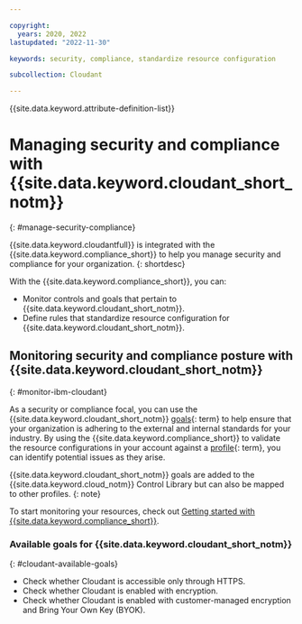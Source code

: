 ```yaml
---

copyright:
  years: 2020, 2022
lastupdated: "2022-11-30"

keywords: security, compliance, standardize resource configuration

subcollection: Cloudant

---
```


{{site.data.keyword.attribute-definition-list}}

# Managing security and compliance with {{site.data.keyword.cloudant_short_notm}}
{: #manage-security-compliance}

{{site.data.keyword.cloudantfull}} is integrated with the {{site.data.keyword.compliance_short}} to help you manage security and compliance for your organization.
{: shortdesc}

With the {{site.data.keyword.compliance_short}}, you can:

- Monitor controls and goals that pertain to {{site.data.keyword.cloudant_short_notm}}.
- Define rules that standardize resource configuration for {{site.data.keyword.cloudant_short_notm}}. 

## Monitoring security and compliance posture with {{site.data.keyword.cloudant_short_notm}}
{: #monitor-ibm-cloudant}

As a security or compliance focal, you can use the {{site.data.keyword.cloudant_short_notm}} [goals](#x2117978){: term} to help ensure that your organization is adhering to the external and internal standards for your industry. By using the {{site.data.keyword.compliance_short}} to validate the resource configurations in your account against a [profile](#x2034950){: term}, you can identify potential issues as they arise.

{{site.data.keyword.cloudant_short_notm}} goals are added to the {{site.data.keyword.cloud_notm}} Control Library but can also be mapped to other profiles.
{: note}

To start monitoring your resources, check out [Getting started with {{site.data.keyword.compliance_short}}](/docs/security-compliance?topic=security-compliance-getting-started).

### Available goals for {{site.data.keyword.cloudant_short_notm}}
{: #cloudant-available-goals}

- Check whether Cloudant is accessible only through HTTPS.
- Check whether Cloudant is enabled with encryption.
- Check whether Cloudant is enabled with customer-managed encryption and Bring Your Own Key (BYOK).
